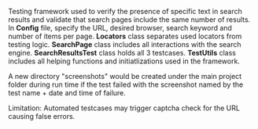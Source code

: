 Testing framework used to verify the presence of specific text in search results and validate that search pages include the same number of results.
In **Config** file, specify the URL, desired browser, search keyword and number of items per page.
**Locators** class separates used locators from testing logic.
**SearchPage** class includes all interactions with the search engine.
**SearchResultsTest** class holds all 3 testcases.
**TestUtils** class includes all helping functions and initiatlizations used in the framework.

A new directory "screenshots" would be created under the main project folder during run time if the test failed with the screenshot named by the test name + date and time of failure.

Limitation:
  Automated testcases may trigger captcha check for the URL causing false errors.
